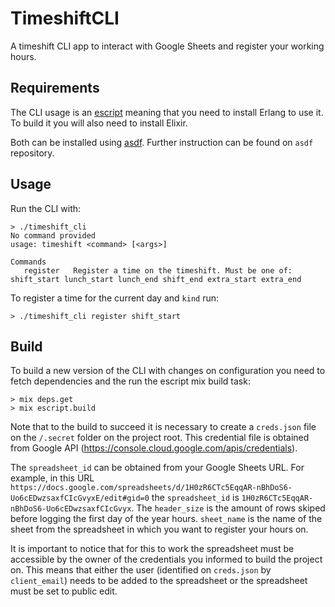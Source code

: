 # TimeshiftCLI

A timeshift CLI app to interact with Google Sheets and register your working hours.

## Requirements

The CLI usage is an [escript](http://erlang.org/doc/man/escript.html) meaning that you need to install Erlang to use it. To build it you will also need to install Elixir.

Both can be installed using [asdf](https://github.com/asdf-vm/asdf). Further instruction can be found on `asdf` repository.

## Usage

Run the CLI with:

```
> ./timeshift_cli
No command provided
usage: timeshift <command> [<args>]

Commands
   register   Register a time on the timeshift. Must be one of: shift_start lunch_start lunch_end shift_end extra_start extra_end
```

To register a time for the current day and `kind` run:

```
> ./timeshift_cli register shift_start
```

## Build

To build a new version of the CLI with changes on configuration you need to fetch dependencies and the run the escript mix build task:

```
> mix deps.get
> mix escript.build
```

Note that to the build to succeed it is necessary to create a `creds.json` file on the `/.secret` folder on the project root. This credential file is obtained from Google API (https://console.cloud.google.com/apis/credentials).

The `spreadsheet_id` can be obtained from your Google Sheets URL. For example, in this URL `https://docs.google.com/spreadsheets/d/1H0zR6CTc5EqqAR-nBhDoS6-Uo6cEDwzsaxfCIcGvyxE/edit#gid=0` the `spreadsheet_id` is `1H0zR6CTc5EqqAR-nBhDoS6-Uo6cEDwzsaxfCIcGvyx`. The `header_size` is the amount of rows skiped before logging the first day of the year hours. `sheet_name` is the name of the sheet from the spreadsheet in which you want to register your hours on.

It is important to notice that for this to work the spreadsheet must be accessible by the owner of the credentials you informed to build the project on. This means that either the user (identified on `creds.json` by `client_email`) needs to be added to the spreadsheet or the spreadsheet must be set to public edit.
